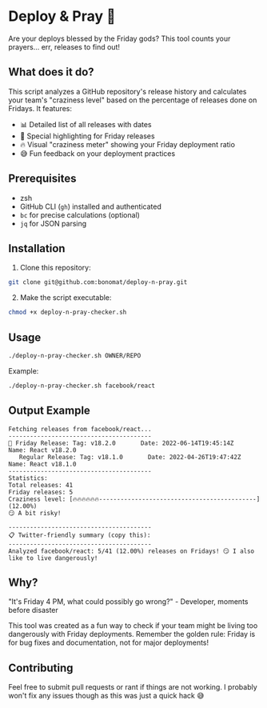 # Deploy & Pray 🙏

Are your deploys blessed by the Friday gods? This tool counts your prayers... err, releases to find out!

## What does it do?

This script analyzes a GitHub repository's release history and calculates your team's "craziness level" based on the percentage of releases done on Fridays. It features:

- 📊 Detailed list of all releases with dates
- 📅 Special highlighting for Friday releases
- 🔥 Visual "craziness meter" showing your Friday deployment ratio
- 😅 Fun feedback on your deployment practices

## Prerequisites

- zsh
- GitHub CLI (`gh`) installed and authenticated
- `bc` for precise calculations (optional)
- `jq` for JSON parsing

## Installation

1. Clone this repository:
```bash
git clone git@github.com:bonomat/deploy-n-pray.git
```

2. Make the script executable:
```bash
chmod +x deploy-n-pray-checker.sh
```

## Usage

```bash
./deploy-n-pray-checker.sh OWNER/REPO
```

Example:
```bash
./deploy-n-pray-checker.sh facebook/react
```

## Output Example

```
Fetching releases from facebook/react...
----------------------------------------
📅 Friday Release: Tag: v18.2.0       Date: 2022-06-14T19:45:14Z     Name: React v18.2.0
   Regular Release: Tag: v18.1.0       Date: 2022-04-26T19:47:42Z     Name: React v18.1.0
----------------------------------------
Statistics:
Total releases: 41
Friday releases: 5
Craziness level: [🔥🔥🔥🔥🔥🔥--------------------------------------------] (12.00%)
😏 A bit risky!

----------------------------------------
📋 Twitter-friendly summary (copy this):
----------------------------------------
Analyzed facebook/react: 5/41 (12.00%) releases on Fridays! 😏 I also like to live dangerously! 
```

## Why?

"It's Friday 4 PM, what could possibly go wrong?" - Developer, moments before disaster

This tool was created as a fun way to check if your team might be living too dangerously with Friday deployments. 
Remember the golden rule: Friday is for bug fixes and documentation, not for major deployments!

## Contributing

Feel free to submit pull requests or rant if things are not working. I probably won't fix any issues though as this was just a quick hack 😅


